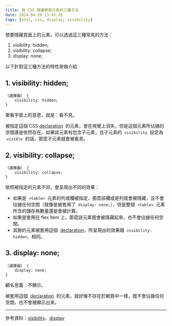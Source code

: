 ```yaml
---
title: 用 CSS 隱藏網頁元素的三種方法
date: 2024-04-20 13:43:26
tags: [html, css, display, visibility]
---
```


想要隱藏頁面上的元素，可以透過這三種常見的方法：

1.  visibility: hidden;
2.  visibility: collapse;
3.  display: none;

以下針對這三種方法的特性來做介紹

## 1\. visibility: hidden;

```
（選擇器） {
    visibility: hidden;
}
```

單看字面上的意思，就是：看不見。

被指定這個 CSS [declaration](https://developer.mozilla.org/en-US/docs/Web/API/CSS_Object_Model/CSS_Declaration)  的元素，會在視覺上消失，但是這個元素所佔據的空間還是依然存在。如果該元素有包含子元素，且子元素的  `visibility`  設定為  `visible`  的話，那麼子元素就會被看見。

## 2\. visibility: collapse;

```
（選擇器） {
    visibility: collapse;
}
```

依照被指定的元素不同，會呈現出不同的效果：

- 如果是  `<table>`  元素的列或欄被指定，那麼該欄或是列就會被隱藏，且不會佔據任何空間（就像是被套用了  `display: none;`），但是整個  `<table>`  元素所含的儲存格數量還是會被計算。
- 如果是套用在 flex item 上，那麼該元素既會被隱藏起來，也不會佔據任何空間。
- 其餘的元素被套用這個  [declaration](https://developer.mozilla.org/en-US/docs/Web/API/CSS_Object_Model/CSS_Declaration)，所呈現出的效果跟  `visibility: hidden;`  相同。

## 3\. display: none;

```
（選擇器） {
    display: none;
}
```

顧名思義：不顯示。

被套用這個  [declaration](https://developer.mozilla.org/en-US/docs/Web/API/CSS_Object_Model/CSS_Declaration)  的元素，就好像不存在於網頁中一樣，既不會佔據任何空間，也不會被顯示出來。

---

參考資料：[visibility](https://developer.mozilla.org/zh-CN/docs/Web/CSS/visibility)、[display](https://developer.mozilla.org/zh-CN/docs/Web/CSS/display)
